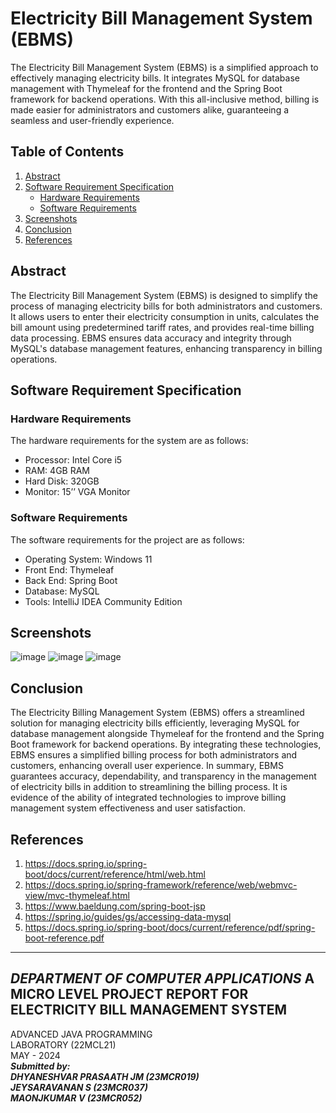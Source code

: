 # Electricity Bill Management System (EBMS)

The Electricity Bill Management System (EBMS) is a simplified approach to effectively managing electricity bills. It integrates MySQL for database management with Thymeleaf for the frontend and the Spring Boot framework for backend operations. With this all-inclusive method, billing is made easier for administrators and customers alike, guaranteeing a seamless and user-friendly experience.

## Table of Contents

1. [Abstract](#abstract)
2. [Software Requirement Specification](#software-requirement-specification)
   - [Hardware Requirements](#hardware-requirements)
   - [Software Requirements](#software-requirements)
3. [Screenshots](#screenshots)
4. [Conclusion](#conclusion)
5. [References](#references)

## Abstract

The Electricity Bill Management System (EBMS) is designed to simplify the process of managing electricity bills for both administrators and customers. It allows users to enter their electricity consumption in units, calculates the bill amount using predetermined tariff rates, and provides real-time billing data processing. EBMS ensures data accuracy and integrity through MySQL's database management features, enhancing transparency in billing operations.

## Software Requirement Specification

### Hardware Requirements

The hardware requirements for the system are as follows:

- Processor: Intel Core i5
- RAM: 4GB RAM
- Hard Disk: 320GB
- Monitor: 15’’ VGA Monitor

### Software Requirements

The software requirements for the project are as follows:

- Operating System: Windows 11
- Front End: Thymeleaf
- Back End: Spring Boot
- Database: MySQL
- Tools: IntelliJ IDEA Community Edition


## Screenshots
![image](https://github.com/Dhyanesh02/Simple-Electricity-Bill-Management-System-using-SpringBoot-/assets/140618257/072ee918-0303-4fe5-890c-4a8046cf11d0)
![image](https://github.com/Dhyanesh02/Simple-Electricity-Bill-Management-System-using-SpringBoot-/assets/140618257/329bb8c8-acc7-4a20-8427-2586c1971724)
![image](https://github.com/Dhyanesh02/Simple-Electricity-Bill-Management-System-using-SpringBoot-/assets/140618257/c29c0574-2783-4aba-a735-f1d454b00b20)



## Conclusion

The Electricity Billing Management System (EBMS) offers a streamlined solution for
managing electricity bills efficiently, leveraging MySQL for database management alongside
Thymeleaf for the frontend and the Spring Boot framework for backend operations. By
integrating these technologies, EBMS ensures a simplified billing process for both
administrators and customers, enhancing overall user experience.
In summary, EBMS guarantees accuracy, dependability, and transparency in the
management of electricity bills in addition to streamlining the billing process. It is evidence of
the ability of integrated technologies to improve billing management system effectiveness and
user satisfaction.

## References

1. https://docs.spring.io/spring-boot/docs/current/reference/html/web.html
2. https://docs.spring.io/spring-framework/reference/web/webmvc-view/mvc-thymeleaf.html
3. https://www.baeldung.com/spring-boot-jsp
4. https://spring.io/guides/gs/accessing-data-mysql
5. https://docs.spring.io/spring-boot/docs/current/reference/pdf/spring-boot-reference.pdf

---

*DEPARTMENT OF COMPUTER APPLICATIONS* 
**A MICRO LEVEL PROJECT REPORT FOR ELECTRICITY BILL MANAGEMENT SYSTEM**
------------------------------------------------------------------------
ADVANCED JAVA PROGRAMMING  
LABORATORY (22MCL21)  
MAY - 2024  
***Submitted by:  
DHYANESHVAR PRASAATH JM (23MCR019)  
JEYSARAVANAN S (23MCR037)  
MAONJKUMAR V (23MCR052)***
